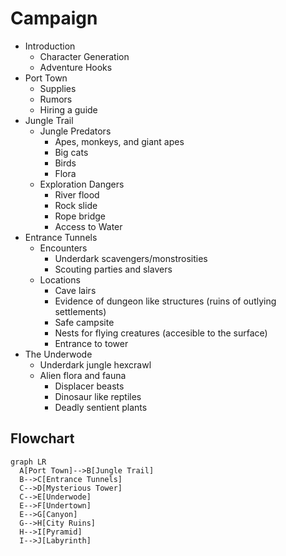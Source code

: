# Campaign

- Introduction
  - Character Generation
  - Adventure Hooks
- Port Town
  - Supplies
  - Rumors
  - Hiring a guide
- Jungle Trail
  - Jungle Predators
    - Apes, monkeys, and giant apes
    - Big cats
    - Birds
    - Flora
  - Exploration Dangers
    - River flood
    - Rock slide
    - Rope bridge
    - Access to Water
- Entrance Tunnels
  - Encounters
    - Underdark scavengers/monstrosities
    - Scouting parties and slavers
  - Locations
    - Cave lairs
    - Evidence of dungeon like structures (ruins of outlying settlements)
    - Safe campsite
    - Nests for flying creatures (accesible to the surface)
    - Entrance to tower
- The Underwode
  - Underdark jungle hexcrawl
  - Alien flora and fauna
    - Displacer beasts
    - Dinosaur like reptiles
    - Deadly sentient plants
    

## Flowchart

```mermaid
graph LR
  A[Port Town]-->B[Jungle Trail]
  B-->C[Entrance Tunnels]
  C-->D[Mysterious Tower]
  C-->E[Underwode]
  E-->F[Undertown]
  E-->G[Canyon]
  G-->H[City Ruins]
  H-->I[Pyramid]
  I-->J[Labyrinth]
  ```
